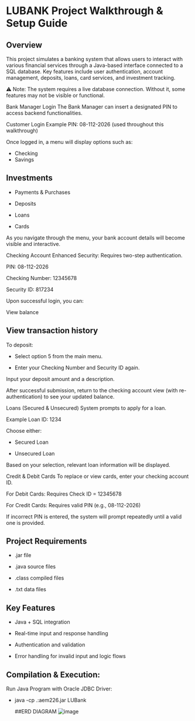 # LUBANK Project Walkthrough & Setup Guide
## Overview
This project simulates a banking system that allows users to interact with various financial services through a Java-based interface connected to a SQL database. Key features include user authentication, account management, deposits, loans, card services, and investment tracking.

⚠️ Note: The system requires a live database connection. Without it, some features may not be visible or functional.

Bank Manager Login
The Bank Manager can insert a designated PIN to access backend functionalities.

Customer Login
Example PIN: 08-112-2026 (used throughout this walkthrough)

Once logged in, a menu will display options such as:

- Checking
- Savings
 
## Investments

- Payments & Purchases

- Deposits

- Loans

- Cards

As you navigate through the menu, your bank account details will become visible and interactive.

Checking Account
Enhanced Security: Requires two-step authentication.

PIN: 08-112-2026

Checking Number: 12345678

Security ID: 817234

Upon successful login, you can:

View balance

## View transaction history

To deposit:

- Select option 5 from the main menu.

- Enter your Checking Number and Security ID again.

Input your deposit amount and a description.

After successful submission, return to the checking account view (with re-authentication) to see your updated balance.

Loans (Secured & Unsecured)
System prompts to apply for a loan.

Example Loan ID: 1234

Choose either:

- Secured Loan

- Unsecured Loan

Based on your selection, relevant loan information will be displayed.

Credit & Debit Cards
To replace or view cards, enter your checking account ID.

For Debit Cards: Requires Check ID = 12345678

For Credit Cards: Requires valid PIN (e.g., 08-112-2026)

If incorrect PIN is entered, the system will prompt repeatedly until a valid one is provided.


## Project Requirements
- .jar file

- .java source files

- .class compiled files

- .txt data files

## Key Features
- Java + SQL integration

- Real-time input and response handling

- Authentication and validation

- Error handling for invalid input and logic flows

## Compilation & Execution:

Run Java Program with Oracle JDBC Driver:   
- java -cp .:aem226.jar LUBank

  ##ERD DIAGRAM
![image](https://github.com/user-attachments/assets/70ccc8bf-7ec6-48e8-b908-2a83745ee692)
